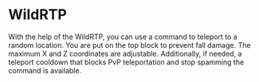# WildRTP

With the help of the WildRTP, you can use a command to teleport to a random location. You are put on the top block to prevent fall damage. The maximum X and Z coordinates are adjustable. Additionally, if needed, a teleport cooldown that blocks PvP teleportation and stop spamming the command is available.

